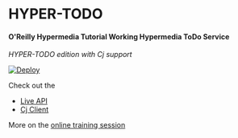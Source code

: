 # HYPER-TODO

#### O'Reilly Hypermedia Tutorial Working Hypermedia ToDo Service

*HYPER-TODO edition with Cj support*

[![Deploy](https://www.herokucdn.com/deploy/button.svg)](https://heroku.com/deploy)

Check out the
 * [Live API](http://orm-hyper-todo.herokuapp.com/)
 * [Cj Client](http://orm-hyper-todo.herokuapp.com/files/cj-client.html)

More on the [online training session](http://www.oreilly.com/online-training/hypermedia-node-html5.html)
